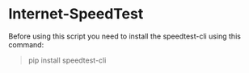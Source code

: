 # Internet-SpeedTest

Before using this script you need to install the speedtest-cli using this command:
> pip install speedtest-cli
